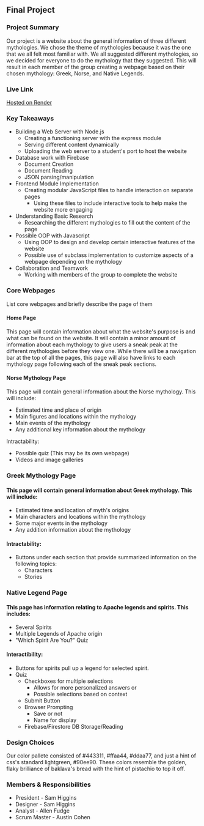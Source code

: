 ## Final Project

### Project Summary

Our project is a website about the general information of three different mythologies. We chose the theme of mythologies because it was the one that we all felt most familiar with. We all suggested different mythologies, so we decided for everyone to do the mythology that they suggested. This will result in each member of the group creating a webpage based on their chosen mythology: Greek, Norse, and Native Legends.

### Live Link

[Hosted on Render](https://baklava-final.onrender.com)

### Key Takeaways

- Building a Web Server with Node.js
  - Creating a functioning server with the express module
  - Serving different content dynamically
  - Uploading the web server to a student's port to host the website
- Database work with Firebase
  - Document Creation
  - Document Reading
  - JSON parsing/manipulation
- Frontend Module Implementation
  - Creating modular JavaScript files to handle interaction on separate pages
    - Using these files to include interactive tools to help make the website more engaging
- Understanding Basic Research
  - Researching the different mythologies to fill out the content of the page
- Possible OOP with Javascript
  - Using OOP to design and develop certain interactive features of the website
  - Possible use of subclass implementation to customize aspects of a webpage depending on the mythology
- Collaboration and Teamwork
  - Working with members of the group to complete the website

### Core Webpages

List core webpages and briefly describe the page of them

#### Home Page

This page will contain information about what the website's purpose is and what can be found on the website. It will contain a minor amount of information about each mythology to give users a sneak peak at the different mythologies before they view one. While there will be a navigation bar at the top of all the pages, this page will also have links to each mythology page following each of the sneak peak sections.

#### Norse Mythology Page

This page will contain general information about the Norse mythology. This will include:

- Estimated time and place of origin
- Main figures and locations within the mythology
- Main events of the mythology
- Any additional key information about the mythology

Intractability:

- Possible quiz (This may be its own webpage)
- Videos and image galleries

### Greek Mythology Page

#### This page will contain general information about Greek mythology. This will include:

- Estimated time and location of myth's origins
- Main characters and locations within the mythology
- Some major events in the mythology
- Any addition information about the mythology

#### Intractability:

- Buttons under each section that provide summarized information on the following topics:
  - Characters
  - Stories

### Native Legend Page

#### This page has information relating to Apache legends and spirits. This includes:

- Several Spirits
- Multiple Legends of Apache origin
- "Which Spirit Are You?" Quiz

#### Interactibility:

- Buttons for spirits pull up a legend for selected spirit.
- Quiz
  - Checkboxes for multiple selections
    - Allows for more personalized answers or
    - Possible selections based on context
  - Submit Button
  - Browser Prompting
    - Save or not
    - Name for display
  - Firebase/Firestore DB Storage/Reading

### Design Choices

Our color pallete consisted of #443311, #ffaa44, #ddaa77, and just a hint of css's standard lightgreen, #90ee90. These colors resemble the golden, flaky brilliance of baklava's bread with the hint of pistachio to top it off.

### Members & Responsibilities

- President - Sam Higgins
- Designer - Sam Higgins
- Analyst - Allen Fudge
- Scrum Master - Austin Cohen
